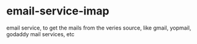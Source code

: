 # email-service-imap
email service, to get the mails from the veries source, like gmail, yopmail, godaddy mail services, etc

